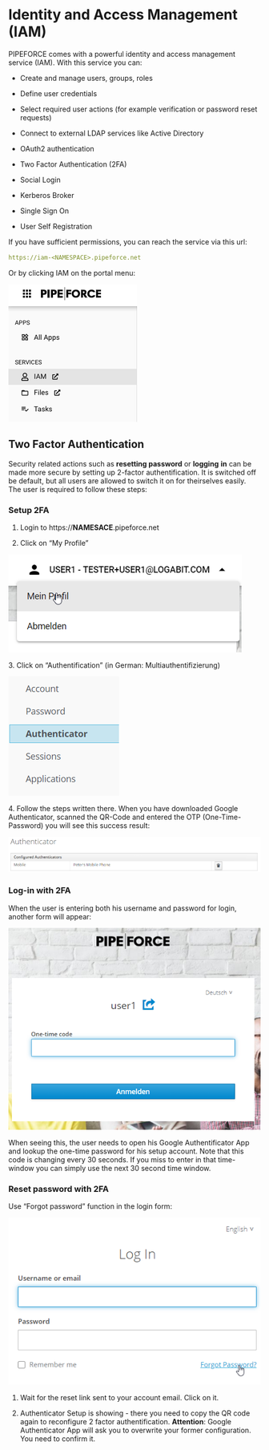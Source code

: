 # Identity and Access Management (IAM)

PIPEFORCE comes with a powerful identity and access management service (IAM). With this service you can:

*   Create and manage users, groups, roles
    
*   Define user credentials
    
*   Select required user actions (for example verification or password reset requests)
    
*   Connect to external LDAP services like Active Directory
    
*   OAuth2 authentication
    
*   Two Factor Authentication (2FA)
    
*   Social Login
    
*   Kerberos Broker
    
*   Single Sign On
    
*   User Self Registration
    

If you have sufficient permissions, you can reach the service via this url:

```yaml
https://iam-<NAMESPACE>.pipeforce.net
```

Or by clicking IAM on the portal menu:

![](../img/image-20211030-022903.png)


## Two Factor Authentication

Security related actions such as **resetting password** or **logging** **in** can be made more secure by setting up 2-factor authentification. It is switched off be default, but all users are allowed to switch it on for theirselves easily. The user is required to follow these steps:

### Setup 2FA

1.  Login to https://**NAMESACE**.pipeforce.net
    
2.  Click on “My Profile”
    

![](../img/my-profile.png)

3\. Click on “Authentification” (in German: Multiauthentifizierung)

![](../img/auth.png)

4\. Follow the steps written there. When you have downloaded Google Authenticator, scanned the QR-Code and entered the OTP (One-Time-Password) you will see this success result:

![](../img/authe.png)

### Log-in with 2FA

When the user is entering both his username and password for login, another form will appear:

![](../img/one-time-code.png)

When seeing this, the user needs to open his Google Authentificator App and lookup the one-time password for his setup account. Note that this code is changing every 30 seconds. If you miss to enter in that time-window you can simply use the next 30 second time window.

### Reset password with 2FA
 
Use “Forgot password” function in the login form:

![](../img/login.png)

1.  Wait for the reset link sent to your account email. Click on it.
    
2.  Authenticator Setup is showing - there you need to copy the QR code again to reconfigure 2 factor authentification. **Attention**: Google Authenticator App will ask you to overwrite your former configuration. You need to confirm it.

